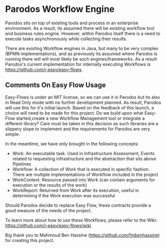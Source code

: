 # Parodos Workflow Engine

Parodos sits on top of existing tools and process in an enterprise environment. As a result, its assumed there will be existing workflow tool and business rules engine. However, within Parodos itself there is a need to execute tasks asynchronously while collecting their results.

There are existing Workflow engines in Java, but many to be very complex (BPMN implementations), and as previously its assumed where Parodos is running there will will most likely be such engines/frameworks. As a result Parodos's current implementation for internally executing Workflows is https://github.com/j-easy/easy-flows.

## Comments On Easy Flow Usage

Easy-Flows is under an MIT license, so we can use it in Parodos but its also in Read Only mode with no further development planned. As result, Parodos will use this for it's initial launch. Based on the feedback of this launch, a choice will need to be made for this project. Do we build upon what Easy-Flow started,create a new Workflow Management tool or integrate a different library? Care must be taken in this decision as such libraries are a slippery slope to implement and the requirements for Parodos are very simple.

In the meantime, we have only brought in the following concepts:

- Work: An executable task. Used in Infrastructure Assessment, Events related to requesting infrastructure and the abstraction that sits above Pipelines
- Workflow: A collection of Work that is executed in specific fashion. There are multiple implementations of Workflow included in the project
- WorkContext: Resource passed into Work (can contain arguments for execution or the results of the work)
- WorkReport: Returned from Work after its execution, useful in determining if the Work execution was successful

Should Parodos decide to replace Easy Flow, these contracts provide a good measure of the needs of the project.

To learn more about how to use these Workflows, please refer to the Wiki:
https://github.com/j-easy/easy-flows/wiki

Big thank you to Mahmoud Ben Hassine (https://github.com/fmbenhassine) for creating this project.
